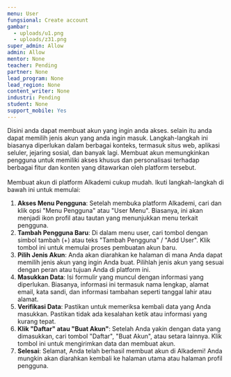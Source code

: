 ```yaml
---
menu: User
fungsional: Create account
gambar:
  - uploads/u1.png
  - uploads/z31.png
super_admin: Allow
admin: Allow
mentor: None
teacher: Pending
partner: None
lead_program: None
lead_region: None
content_writer: None
industri: Pending
student: None
support_mobile: Yes
---
```

D﻿isini anda dapat membuat akun yang ingin anda akses. selain itu anda dapat memilih jenis akun yang anda i﻿ngin masuk. Langkah-langkah ini biasanya diperlukan dalam berbagai konteks, termasuk situs web, aplikasi seluler, jejaring sosial, dan banyak lagi. Membuat akun memungkinkan pengguna untuk memiliki akses khusus dan personalisasi terhadap berbagai fitur dan konten yang ditawarkan oleh platform tersebut.\
\
Membuat akun di platform Alkademi cukup mudah. Ikuti langkah-langkah di bawah ini untuk memulai:

1. **Akses Menu Pengguna**: Setelah membuka platform Alkademi, cari dan klik opsi "Menu Pengguna" atau "User Menu". Biasanya, ini akan menjadi ikon profil atau tautan yang menunjukkan menu terkait pengguna.
2. **Tambah Pengguna Baru**: Di dalam menu user, cari tombol dengan simbol tambah (+) atau teks "Tambah Pengguna" / "Add User". Klik tombol ini untuk memulai proses pembuatan akun baru.
3. **Pilih Jenis Akun**: Anda akan diarahkan ke halaman di mana Anda dapat memilih jenis akun yang ingin Anda buat. Pilihlah jenis akun yang sesuai dengan peran atau tujuan Anda di platform ini.
4. **Masukkan Data**: Isi formulir yang muncul dengan informasi yang diperlukan. Biasanya, informasi ini termasuk nama lengkap, alamat email, kata sandi, dan informasi tambahan seperti tanggal lahir atau alamat.
5. **Verifikasi Data**: Pastikan untuk memeriksa kembali data yang Anda masukkan. Pastikan tidak ada kesalahan ketik atau informasi yang kurang tepat.
6. **Klik "Daftar" atau "Buat Akun"**: Setelah Anda yakin dengan data yang dimasukkan, cari tombol "Daftar", "Buat Akun", atau setara lainnya. Klik tombol ini untuk mengirimkan data dan membuat akun.
7. **Selesai**: Selamat, Anda telah berhasil membuat akun di Alkademi! Anda mungkin akan diarahkan kembali ke halaman utama atau halaman profil pengguna.
